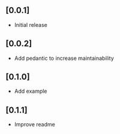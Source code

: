 ## [0.0.1]

* Initial release

## [0.0.2]

* Add pedantic to increase maintainability

## [0.1.0]

* Add example

## [0.1.1]

* Improve readme
